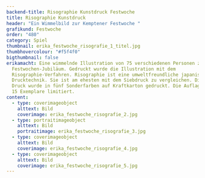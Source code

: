 ```yaml
---
backend-title: Risographie Kunstdruck Festwoche
title: Risographie Kunstdruck
header: "Ein Wimmelbild zur Kemptener Festwoche "
grafikund: Festwoche
order: "480"
category: Spiel
thumbnail: erika_festwoche_risografie_1_titel.jpg
thumbhovercolour: "#f5f4f0"
bigthumbnail: false
erikamacht: Eine wimmelnde Illustration von 75 verschiedenen Personen zum 75.
  Festwochen-Jubiläum. Gedruckt wurde die Illustration mit dem
  Risographie-Verfahren. Risographie ist eine umweltfreundliche japanische
  Drucktechnik. Sie ist am ehesten mit dem Siebdruck zu vergleichen. Dieser
  Druck wurde in fünf Sonderfarben auf Kraftkarton gedruckt. Die Auflage ist auf
  15 Exemplare limitiert.
content:
  - type: coverimageobject
    alttext: Bild
    coverimage: erika_festwoche_risografie_2.jpg
  - type: portraitimageobject
    alttext: Bild
    portraitimage: erika_festwoche_risografie_3.jpg
  - type: coverimageobject
    alttext: Bild
    coverimage: erika_festwoche_risografie_4.jpg
  - type: coverimageobject
    alttext: Bild
    coverimage: erika_festwoche_risografie_5.jpg
---
```


